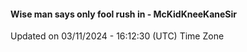 #### Wise man says only fool rush in - McKidKneeKaneSir
Updated on 03/11/2024 - 16:12:30 (UTC) Time Zone
